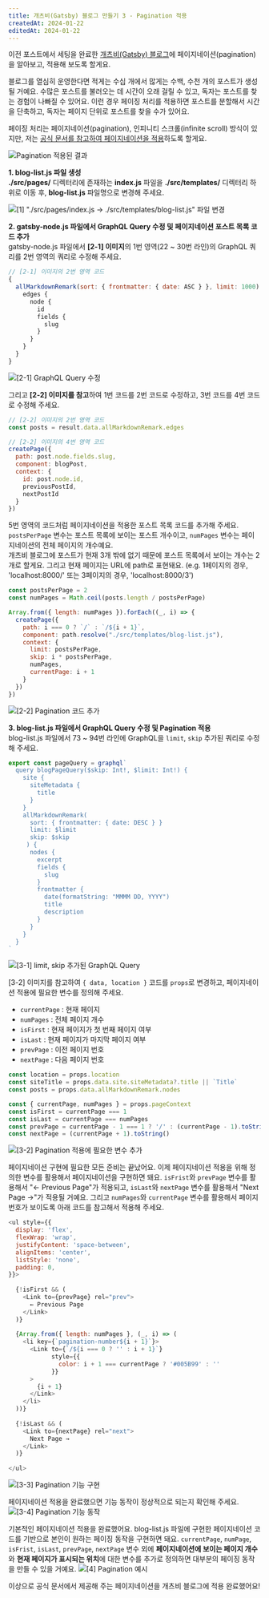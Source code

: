 ```yaml
---
title: 개츠비(Gatsby) 블로그 만들기 3 - Pagination 적용
createdAt: 2024-01-22
editedAt: 2024-01-22
---
```


이전 포스트에서 세팅을 완료한 [개츠비(Gatsby) 블로그](https://whitepaek.com/posts/2024/01/gatsby-blog-start-1/)에 페이지네이션(pagination)을 알아보고, 적용해 보도록 할게요.

블로그를 열심히 운영한다면 적게는 수십 개에서 많게는 수백, 수천 개의 포스트가 생성될 거예요.
수많은 포스트를 불러오는 데 시간이 오래 걸릴 수 있고, 독자는 포스트를 찾는 경험이 나빠질 수 있어요.
이런 경우 페이징 처리를 적용하면 포스트를 분할해서 시간을 단축하고, 독자는 페이지 단위로 포스트를 찾을 수가 있어요.

페이징 처리는 페이지네이션(pagination), 인피니티 스크롤(infinite scroll) 방식이 있지만, 저는 [공식 문서를 참고하여 페이지네이션을 적용](https://www.gatsbyjs.com/docs/adding-pagination/)하도록 할게요.

![Pagination 적용된 결과](./images/pagination-preview.png)

**1. blog-list.js 파일 생성**   
**./src/pages/** 디렉터리에 존재하는 **index.js** 파일을 **./src/templates/** 디렉터리 하위로 이동 후, **blog-list.js** 파일명으로 변경해 주세요.

![[1] "./src/pages/index.js -> ./src/templates/blog-list.js" 파일 변경](./images/move-index-file.png)

**2. gatsby-node.js 파일에서 GraphQL Query 수정 및 페이지네이션 포스트 목록 코드 추가**   
gatsby-node.js 파일에서 **[2-1] 이미지**의 1번 영역(22 ~ 30번 라인)의 GraphQL 쿼리를 2번 영역의 쿼리로 수정해 주세요.
```js
// [2-1] 이미지의 2번 영역 코드
{
  allMarkdownRemark(sort: { frontmatter: { date: ASC } }, limit: 1000) {
    edges {
      node {
        id
        fields {
          slug
        }
      }
    }
  }
}
```
![[2-1] GraphQL Query 수정](./images/gatsby-node-graphql-query.png)

그리고 **[2-2] 이미지를 참고**하여 1번 코드를 2번 코드로 수정하고, 3번 코드를 4번 코드로 수정해 주세요.
```js
// [2-2] 이미지의 2번 영역 코드
const posts = result.data.allMarkdownRemark.edges

// [2-2] 이미지의 4번 영역 코드
createPage({
  path: post.node.fields.slug,
  component: blogPost,
  context: {
    id: post.node.id,
    previousPostId,
    nextPostId
  }
})
```

5번 영역의 코드처럼 페이지네이션을 적용한 포스트 목록 코드를 추가해 주세요.   
`postsPerPage` 변수는 포스트 목록에 보이는 포스트 개수이고, `numPages` 변수는 페이지네이션의 전체 페이지의 개수예요.   
개츠비 블로그에 포스트가 현재 3개 밖에 없기 때문에 포스트 목록에서 보이는 개수는 2개로 할게요.
그리고 현재 페이지는 URL에 path로 표현돼요. (e.g. 1페이지의 경우, 'localhost:8000/' 또는 3페이지의 경우, 'localhost:8000/3')   
```js
const postsPerPage = 2
const numPages = Math.ceil(posts.length / postsPerPage)

Array.from({ length: numPages }).forEach((_, i) => {
  createPage({
    path: i === 0 ? `/` : `/${i + 1}`,
    component: path.resolve("./src/templates/blog-list.js"),
    context: {
      limit: postsPerPage,
      skip: i * postsPerPage,
      numPages,
      currentPage: i + 1
    }
  })
})
```
![[2-2] Pagination 코드 추가](./images/added-pagination-code.png)

**3. blog-list.js 파일에서 GraphQL Query 수정 및 Pagination 적용**   
blog-list.js 파일에서 73 ~ 94번 라인에 GraphQL을 `limit`, `skip` 추가된 쿼리로 수정해 주세요.
```js
export const pageQuery = graphql`
  query blogPageQuery($skip: Int!, $limit: Int!) {
    site {
      siteMetadata {
        title
      }
    }
    allMarkdownRemark(
      sort: { frontmatter: { date: DESC } }
      limit: $limit
      skip: $skip
     ) {
      nodes {
        excerpt
        fields {
          slug
        }
        frontmatter {
          date(formatString: "MMMM DD, YYYY")
          title
          description
        }
      }
    }
  }
`
```
![[3-1] limit, skip 추가된 GraphQL Query](./images/blog-list-graphql-query.png)

[3-2] 이미지를 참고하여 `{ data, location }` 코드를 `props`로 변경하고, 페이지네이션 적용에 필요한 변수를 정의해 주세요.
* `currentPage` : 현재 페이지
* `numPages` : 전체 페이지 개수
* `isFirst` : 현재 페이지가 첫 번째 페이지 여부
* `isLast` : 현재 페이지가 마지막 페이지 여부
* `prevPage` : 이전 페이지 번호
* `nextPage` : 다음 페이지 번호

```js
const location = props.location
const siteTitle = props.data.site.siteMetadata?.title || `Title`
const posts = props.data.allMarkdownRemark.nodes

const { currentPage, numPages } = props.pageContext
const isFirst = currentPage === 1
const isLast = currentPage === numPages
const prevPage = currentPage - 1 === 1 ? '/' : (currentPage - 1).toString()
const nextPage = (currentPage + 1).toString()
```
![[3-2] Pagination 적용에 필요한 변수 추가](./images/added-pagination-value.png)

페이지네이션 구현에 필요한 모든 준비는 끝났어요. 이제 페이지네이션 적용을 위해 정의한 변수를 활용해서 페이지네이션을 구현하면 돼요.
`isFrist`와 `prevPage` 변수를 활용해서 "← Previous Page"가 적용되고, `isLast`와 `nextPage` 변수를 활용해서 "Next Page →"가 적용될 거예요.
그리고 `numPages`와 `currentPage` 변수를 활용해서 페이지 번호가 보이도록 아래 코드를 참고해서 적용해 주세요.

```js
<ul style={{
  display: 'flex',
  flexWrap: 'wrap',
  justifyContent: 'space-between',
  alignItems: 'center',
  listStyle: 'none',
  padding: 0,
}}>
  
  {!isFirst && (
    <Link to={prevPage} rel="prev">
      ← Previous Page
    </Link>
  )}
  
  {Array.from({ length: numPages }, (_, i) => (
    <li key={`pagination-number${i + 1}`}>
      <Link to={`/${i === 0 ? '' : i + 1}`}
            style={{
              color: i + 1 === currentPage ? '#005B99' : ''
            }}
      >
        {i + 1}
      </Link>
    </li>
  ))}
  
  {!isLast && (
    <Link to={nextPage} rel="next">
      Next Page →
    </Link>
  )}
  
</ul>
```
![[3-3] Pagination 기능 구현](./images/pagination-code.png)

페이지네이션 적용을 완료했으면 기능 동작이 정상적으로 되는지 확인해 주세요.
![[3-4] Pagination 기능 동작](./images/pagination-test.png)

기본적인 페이지네이션 적용을 완료했어요. blog-list.js 파일에 구현한 페이지네이션 코드를 기반으로 본인이 원하는 페이징 동작을 구현하면 돼요.
`currentPage`, `numPage`, `isFrist`, `isLast`, `prevPage`, `nextPage` 변수 외에
**페이지네이션에 보이는 페이지 개수**와 **현재 페이지가 표시되는 위치**에 대한 변수를 추가로 정의하면 대부분의 페이징 동작을 만들 수 있을 거예요.
![[4] Pagination 예시](./images/pagination-example.png)

이상으로 공식 문서에서 제공해 주는 페이지네이션을 개츠비 블로그에 적용 완료했어요!
